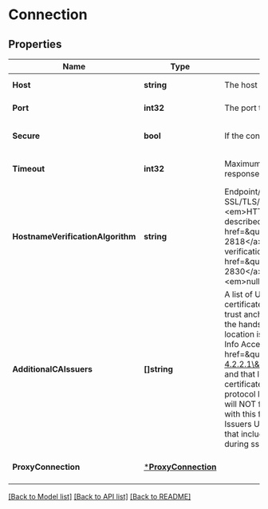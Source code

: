 # Connection

## Properties
Name | Type | Description | Notes
------------ | ------------- | ------------- | -------------
**Host** | **string** | The host (or IP address) to connect to. | [default to null]
**Port** | **int32** | The port to use when connecting. | [default to null]
**Secure** | **bool** | If the connection should use https. | [optional] [default to null]
**Timeout** | **int32** | Maximum time (in seconds) any step in the test should wait for a response. | [optional] [default to 10]
**HostnameVerificationAlgorithm** | **string** | Endpoint/Hostname verification algorithm to be used during SSL/TLS/DTLS handshake. Their values are as follows: &lt;ul&gt;   &lt;li&gt;     &lt;em&gt;HTTPS&lt;/em&gt;: use https hostname verification algorithm as described in     &lt;a href&#x3D;\&quot;https://datatracker.ietf.org/doc/html/rfc2818\&quot;&gt;RFC 2818&lt;/a&gt;   &lt;/li&gt;   &lt;li&gt;     &lt;em&gt;LDAPS&lt;/em&gt;: use ldaps hostname verification algorithm as described in     &lt;a href&#x3D;\&quot;https://datatracker.ietf.org/doc/html/rfc2830\&quot;&gt;RFC 2830&lt;/a&gt;   &lt;/li&gt; &lt;/ul&gt; When this field is not set, the default value &lt;em&gt;null&lt;/em&gt; indicates no hostname verification will be performed.  | [optional] [default to null]
**AdditionalCAIssuers** | **[]string** | A list of URLs being authorized by the user to retrieve additional CA certificates from,  if necessary, to complete the certificate chain to its trust anchor. &lt;p&gt; Upon retrieving the certificate chain presented during the handshake, if signing CA certificates were not included, but a location is specified for the &#39;caIssuers&#39; access method of the &#39;Authority Info Access&#39; extension  (as described in &lt;a href&#x3D;\&quot;https://datatracker.ietf.org/doc/html/rfc5280#section-4.2.2.1\&quot;&gt;RFC 5280 Section 4.2.2.1&lt;/a&gt;) of those certificates and that location is one of these supplied URLs, then additional certificates will be retrieved from those URLs in accordance with the protocol laid out in the RFC. &lt;p&gt; Any failure to retrieve this certificate will NOT fail the test connection request, nor will the error associated with this failure be returned. &lt;p&gt; In the unlikely event that the CA Issuers URL specifies &#x60;https&#x60; instead of &#x60;http&#x60;, the original certificate, that included that URL, will be temporarily used to trust the server during ssl handshake  | [optional] [default to null]
**ProxyConnection** | [***ProxyConnection**](ProxyConnection.md) |  | [optional] [default to null]

[[Back to Model list]](../README.md#documentation-for-models) [[Back to API list]](../README.md#documentation-for-api-endpoints) [[Back to README]](../README.md)


